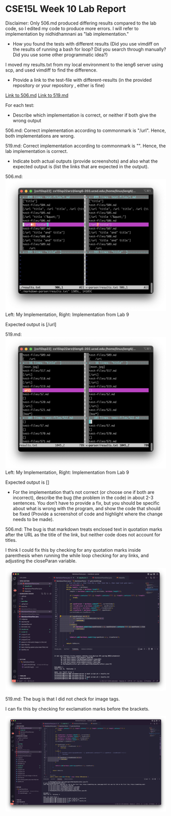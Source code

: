# CSE15L Week 10 Lab Report

Disclaimer: Only 506.md produced differing results compared to the lab code, so I edited my code to produce more errors.
I will refer to implementation by nidhidhamnani as "lab implementation."

- How you found the tests with different results (Did you use vimdiff on the
results of running a bash for loop? Did you search through manually? Did you
use some other programmatic idea?)

I moved my results.txt from my local environment to the ieng6 server using scp, and used vimdiff to find the difference.

- Provide a link to the test-file with different-results (in the provided repository or
your repository , either is fine)

[Link to 506.md](https://github.com/nidhidhamnani/markdown-parser/blob/main/test-files/506.md)
[Link to 519.md](https://github.com/nidhidhamnani/markdown-parser/blob/main/test-files/519.md)

For each test:

- Describe which implementation is correct, or neither if both give the
wrong output

506.md: Correct implementation according to commonmark is "/url".
Hence, both implementations are wrong.

519.md: Correct implementation according to commonmark is "".
Hence, the lab implementation is correct.

- Indicate both actual outputs (provide screenshots) and also what the
expected output is (list the links that are expected in the output).

506.md:
![Screenshot for 506.md](./506diff.png)
Left: My Implementation, Right: Implementation from Lab 9

Expected output is [/url]

519.md:
![Screenshot for 519.md](./519diff.png)
Left: My Implementation, Right: Implementation from Lab 9

Expected output is []

- For the implementation that’s not correct (or choose one if both are
incorrect), describe the bug (the problem in the code) in about 2-3
sentences. You don’t have to provide a fix, but you should be specific
about what is wrong with the program, and show the code that should
be fixed (Provide a screenshot of code and highlight where the change
needs to be made).

506.md: The bug is that markdown treats enclosed text in quotation marks after the URL
as the title of the link, but neither code does not account for titles.

I think I could fix this by checking for any quotation marks inside parenthesis
when running the while loop checking for any links, and adjusting the closeParan variable.

![Screenshot of code](./506code.png)

519.md: The bug is that I did not check for image tags.

I can fix this by checking for exclamation marks before the brackets.

![Screenshot of code](./519code.png)

